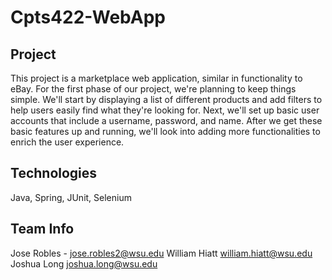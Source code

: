 # Cpts422-WebApp

## Project
This project is a marketplace web application, similar in functionality to eBay. For the first phase of our project, we're planning to keep things simple. We'll start by displaying a list of different products and add filters to help users easily find what they're looking for. Next, we'll set up basic user accounts that include a username, password, and name. After we get these basic features up and running, we'll look into adding more functionalities to enrich the user experience.

## Technologies
Java, Spring, JUnit, Selenium

## Team Info
Jose Robles - jose.robles2@wsu.edu
William Hiatt william.hiatt@wsu.edu
Joshua Long joshua.long@wsu.edu
